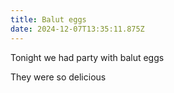 ```yaml
---
title: Balut eggs
date: 2024-12-07T13:35:11.875Z
---
```


Tonight we had party with balut eggs

They were so delicious
